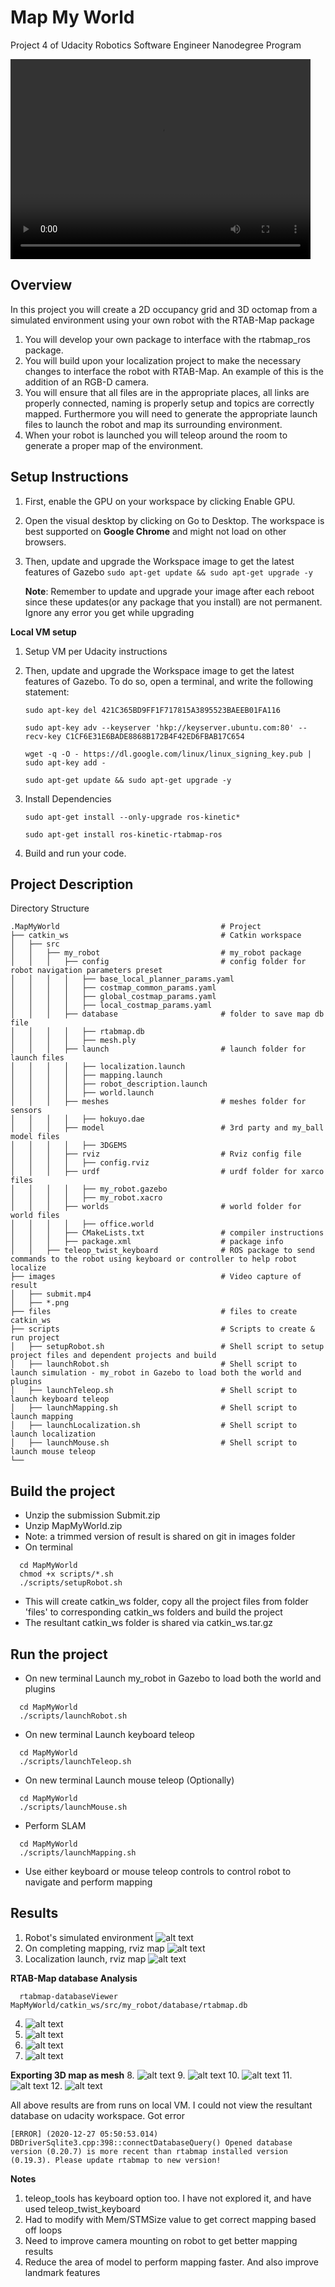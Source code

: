 [//]: # (Image References)

[image1]: images/Capture_1.png
[image2]: images/Capture_2.png
[image3]: images/Capture_3.png
[image4]: images/Capture_4.png
[image5]: images/Capture_5.png
[image6]: images/Capture_6.png
[image7]: images/Capture_7.png
[image8]: images/ML_1.png
[image9]: images/ML_2.png
[image10]: images/P3D_1.png
[image11]: images/P3D_2.png
[image12]: images/P3D_3.png

# Map My World
Project 4 of Udacity Robotics Software Engineer Nanodegree Program

<video width="480" height="320" controls="controls">
  <source src="images/ResultTrim_git_12fps.mp4" type="video/mp4">
</video>

## Overview  
In this project you will create a 2D occupancy grid and 3D octomap from a simulated environment using your own robot with the RTAB-Map package

1. You will develop your own package to interface with the rtabmap_ros package.
2. You will build upon your localization project to make the necessary changes to interface the robot with RTAB-Map. An example of this is the addition of an RGB-D camera.
3. You will ensure that all files are in the appropriate places, all links are properly connected, naming is properly setup and topics are correctly mapped. Furthermore you will need to generate the appropriate launch files to launch the robot and map its surrounding environment.
4. When your robot is launched you will teleop around the room to generate a proper map of the environment.

## Setup Instructions
1. First, enable the GPU on your workspace by clicking Enable GPU.
2. Open the visual desktop by clicking on Go to Desktop. The workspace is best supported on **Google Chrome** and might not load on other browsers.
3. Then, update and upgrade the Workspace image to get the latest features of Gazebo
    ``` sudo apt-get update && sudo apt-get upgrade -y ```

    **Note**: Remember to update and upgrade your image after each reboot since these updates(or any package that you install) are not permanent. Ignore any error you get while upgrading

**Local VM setup**
1. Setup VM per Udacity instructions
2. Then, update and upgrade the Workspace image to get the latest features of Gazebo. To do so, open a terminal, and write the following statement:

    ``` sudo apt-key del 421C365BD9FF1F717815A3895523BAEEB01FA116    ``` 

    ``` sudo apt-key adv --keyserver 'hkp://keyserver.ubuntu.com:80' --recv-key C1CF6E31E6BADE8868B172B4F42ED6FBAB17C654    ``` 

    ``` wget -q -O - https://dl.google.com/linux/linux_signing_key.pub | sudo apt-key add -    ``` 

    ``` sudo apt-get update && sudo apt-get upgrade -y ```

3. Install Dependencies

    ``` sudo apt-get install --only-upgrade ros-kinetic*    ``` 

    ``` sudo apt-get install ros-kinetic-rtabmap-ros ``` 

4. Build and run your code.  

## Project Description  
Directory Structure  
```
.MapMyWorld                                    # Project
├── catkin_ws                                  # Catkin workspace
│   ├── src
│   │   ├── my_robot                           # my_robot package        
│   │   │   ├── config                         # config folder for robot navigation parameters preset 
│   │   │   │   ├── base_local_planner_params.yaml
│   │   │   │   ├── costmap_common_params.yaml
│   │   │   │   ├── global_costmap_params.yaml
│   │   │   │   ├── local_costmap_params.yaml
│   │   │   ├── database                       # folder to save map db file 
│   │   │   │   ├── rtabmap.db
│   │   │   │   ├── mesh.ply
│   │   │   ├── launch                         # launch folder for launch files   
│   │   │   │   ├── localization.launch
│   │   │   │   ├── mapping.launch
│   │   │   │   ├── robot_description.launch
│   │   │   │   ├── world.launch
│   │   │   ├── meshes                         # meshes folder for sensors
│   │   │   │   ├── hokuyo.dae
│   │   │   ├── model                          # 3rd party and my_ball model files
│   │   │   │   ├── 3DGEMS
│   │   │   ├── rviz                           # Rviz config file
│   │   │   │   ├── config.rviz
│   │   │   ├── urdf                           # urdf folder for xarco files
│   │   │   │   ├── my_robot.gazebo
│   │   │   │   ├── my_robot.xacro
│   │   │   ├── worlds                         # world folder for world files
│   │   │   │   ├── office.world
│   │   │   ├── CMakeLists.txt                 # compiler instructions
│   │   │   ├── package.xml                    # package info
│   │   ├── teleop_twist_keyboard              # ROS package to send commands to the robot using keyboard or controller to help robot localize
├── images                                     # Video capture of result
│   ├── submit.mp4
│   ├── *.png
├── files                                      # files to create catkin_ws
├── scripts                                    # Scripts to create & run project
│   ├── setupRobot.sh                          # Shell script to setup project files and dependent projects and build
│   ├── launchRobot.sh                         # Shell script to launch simulation - my_robot in Gazebo to load both the world and plugins
│   ├── launchTeleop.sh                        # Shell script to launch keyboard teleop
│   ├── launchMapping.sh                       # Shell script to launch mapping
│   ├── launchLocalization.sh                  # Shell script to launch localization
│   ├── launchMouse.sh                         # Shell script to launch mouse teleop
└──
```

## Build the project  
* Unzip the submission Submit.zip
* Unzip MapMyWorld.zip
* Note: a trimmed version of result is shared on git in images folder
* On terminal
```
  cd MapMyWorld
  chmod +x scripts/*.sh
  ./scripts/setupRobot.sh
```
* This will create catkin_ws folder, copy all the project files from folder 'files' to corresponding catkin_ws folders and build the project
* The resultant catkin_ws folder is shared via catkin_ws.tar.gz

## Run the project  
* On new terminal Launch my_robot in Gazebo to load both the world and plugins  
```
  cd MapMyWorld
  ./scripts/launchRobot.sh
```
* On new terminal Launch keyboard teleop
```
  cd MapMyWorld
  ./scripts/launchTeleop.sh
```
* On new terminal Launch mouse teleop (Optionally)
```
  cd MapMyWorld
  ./scripts/launchMouse.sh
```
* Perform SLAM
```
  cd MapMyWorld
  ./scripts/launchMapping.sh
```
* Use either keyboard or mouse teleop controls to control robot to navigate and perform mapping 

## Results
1. Robot's simulated environment
![alt text][image1]
2. On completing mapping, rviz map
![alt text][image2]
3. Localization launch, rviz map
![alt text][image2]

**RTAB-Map database Analysis**
```
  rtabmap-databaseViewer MapMyWorld/catkin_ws/src/my_robot/database/rtabmap.db
```
4. ![alt text][image4]
5. ![alt text][image5]
6. ![alt text][image6]
7. ![alt text][image7]

**Exporting 3D map as mesh**
8. ![alt text][image8]
9. ![alt text][image9]
10. ![alt text][image10]
11. ![alt text][image11]
12. ![alt text][image12]

All above results are from runs on local VM. I could not view the resultant database on udacity workspace. Got error
```
[ERROR] (2020-12-27 05:50:53.014) DBDriverSqlite3.cpp:398::connectDatabaseQuery() Opened database version (0.20.7) is more recent than rtabmap installed version (0.19.3). Please update rtabmap to new version!
```

**Notes**
1. teleop_tools has keyboard option too. I have not explored it, and have used teleop_twist_keyboard
2. Had to modify with Mem/STMSize value to get correct mapping based off loops
3. Need to improve camera mounting on robot to get better mapping results
4. Reduce the area of model to perform mapping faster. And also improve landmark features